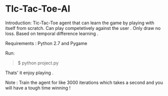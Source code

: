 # TIc-Tac-Toe-AI
Introduction:
Tic-Tac-Toe agent that can learn the game by playing with itself from scratch. Can play competetively against the user . Only draw no loss.
Based on temporal difference learning . 

Requirements :
Python 2.7 
and Pygame

Run:

> $ python project.py

Thats' it enjoy playing . 

Note : Train the agent for like 3000 iterations which takes a second and you will have a tough time winning ! 



